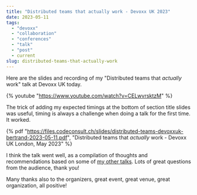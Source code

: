 ```yaml
---
title: "Distributed teams that actually work - Devoxx UK 2023"
date: 2023-05-11
tags: 
  - "devoxx"
  - "collaboration"
  - "conferences"
  - "talk"
  - "post"
  - current
slug: distributed-teams-that-actually-work
---
```


Here are the slides and recording of my "Distributed teams that _actually_ work" talk at Devoxx UK today.

<!-- excerpt -->

{% youtube "https://www.youtube.com/watch?v=CELwvrsktzM" %}


The trick of adding my expected timings at the bottom of section title slides was useful,
timing is always a challenge when doing a talk for the first time. It worked.

<!-- excerpt -->

{% pdf
"https://files.codeconsult.ch/slides/distributed-teams-devoxxuk-bertrand-2023-05-11.pdf",
"Distributed teams that _actually_ work - Devoxx UK London, May 2023"
%}

I think the talk went well, as a compilation of thoughts and recommendations based on 
some of [my other talks](https://pinboard.in/u:bdelacretaz/t:pressbook/).
Lots of great questions from the audience, thank you!

Many thanks also to the organizers, great event, great venue, great organization, all positive!